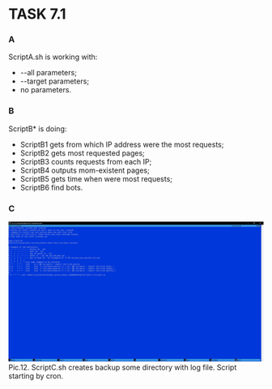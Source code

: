 # TASK 7.1 #

### A ###

ScriptA.sh is working with:
- --all parameters;
- --target parameters;
- no parameters.

### B ###

ScriptB* is doing:
- ScriptB1 gets from which IP address were the most requests;
- ScriptB2 gets most requested pages;
- ScriptB3 counts requests from each IP;
- ScriptB4 outputs mom-existent pages;
- ScriptB5 gets time when were most requests;
- ScriptB6 find bots.

### C ###

![](images/7-1-1.png)  
Pic.12. ScriptC.sh creates backup some directory with log file. Script starting by cron.

